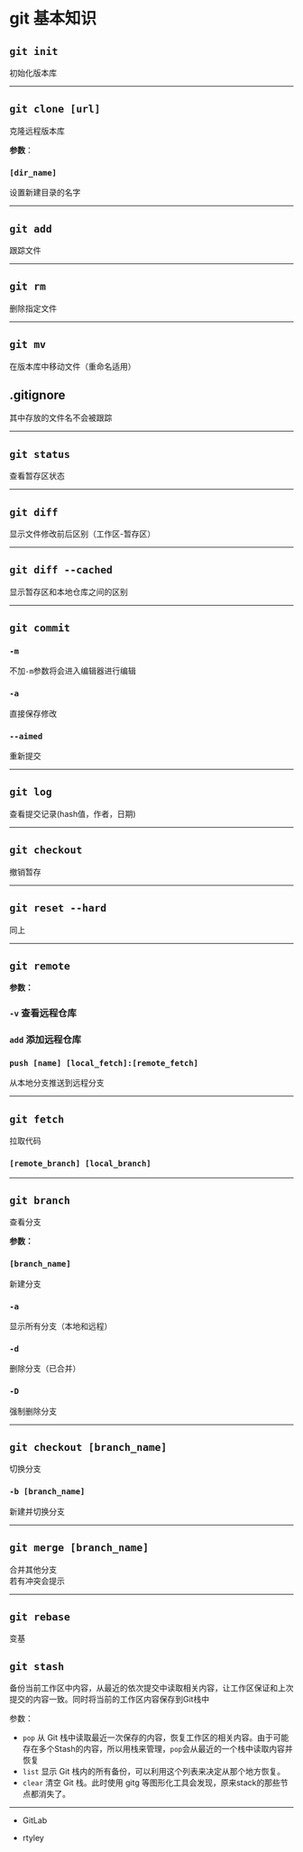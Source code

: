 # git 基本知识

## `git init`

初始化版本库

---

## `git clone [url]`

克隆远程版本库

**参数**：

### `[dir_name]`

设置新建目录的名字

---

## `git add`

跟踪文件

---

## `git rm`

删除指定文件

---

## `git mv`

在版本库中移动文件（重命名适用）

## __.gitignore__

其中存放的文件名不会被跟踪

---

## `git status`

查看暂存区状态

---

## `git diff`

显示文件修改前后区别（工作区-暂存区）

---

## `git diff --cached`

显示暂存区和本地仓库之间的区别

---

## `git commit`

### `-m`

不加`-m`参数将会进入编辑器进行编辑

### `-a`

直接保存修改

### `--aimed`

重新提交

---

## `git log`

查看提交记录(hash值，作者，日期)

---

## `git checkout`

撤销暂存

---

## `git reset --hard`

同上

---

## `git remote`

**参数：**

### `-v` 查看远程仓库

### `add` 添加远程仓库


### `push [name] [local_fetch]:[remote_fetch]`

从本地分支推送到远程分支

---

## `git fetch`

拉取代码

### `[remote_branch] [local_branch]`

---

## `git branch`

查看分支

**参数：**

### `[branch_name]`

新建分支

### `-a`

显示所有分支（本地和远程）

### `-d`

删除分支（已合并）

### `-D`

强制删除分支

---

## `git checkout [branch_name]`

切换分支

### `-b [branch_name]`

新建并切换分支

---

## `git merge [branch_name]`

合并其他分支  
若有冲突会提示

---

## `git rebase`

变基

## `git stash`

备份当前工作区中内容，从最近的依次提交中读取相关内容，让工作区保证和上次提交的内容一致。同时将当前的工作区内容保存到Git栈中

参数：

- `pop` 从 Git 栈中读取最近一次保存的内容，恢复工作区的相关内容。由于可能存在多个Stash的内容，所以用栈来管理，`pop`会从最近的一个栈中读取内容并恢复
- `list` 显示 Git 栈内的所有备份，可以利用这个列表来决定从那个地方恢复。
- `clear` 清空 Git 栈。此时使用 gitg 等图形化工具会发现，原来stack的那些节点都消失了。

-----

- GitLab

- rtyley
